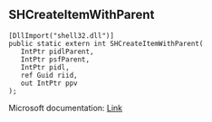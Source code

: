 ## SHCreateItemWithParent

```
[DllImport("shell32.dll")]
public static extern int SHCreateItemWithParent(
   IntPtr pidlParent,
   IntPtr psfParent,
   IntPtr pidl,
   ref Guid riid,
   out IntPtr ppv
);
```

Microsoft documentation: [Link](https://docs.microsoft.com/en-us/windows/win32/api/shobjidl_core/nf-shobjidl_core-shcreateitemwithparent)
